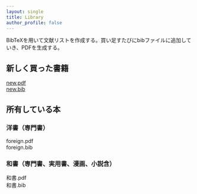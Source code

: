 ```yaml
---
layout: single
title: Library
author_profile: false
---
```

BibTeXを用いて文献リストを作成する。買い足すたびにbibファイルに追加していき、PDFを生成する。

## 新しく買った書籍

<i class="far fa-file-pdf"></i>  <a href = "/_pages/bib/new.pdf" >new.pdf</a><br>
<i class="far fa-file-alt"></i>  <a href = "/_pages/bib/new.bib" >new.bib</a>


## 所有している本
### 洋書（専門書）
<i class="far fa-file-pdf"></i>  foreign.pdf<br>
<i class="far fa-file-alt"></i>  foreign.bib

### 和書（専門書、実用書、漫画、小説含）
<i class="far fa-file-pdf"></i>  和書.pdf<br>
<i class="far fa-file-alt"></i>  和書.bib



